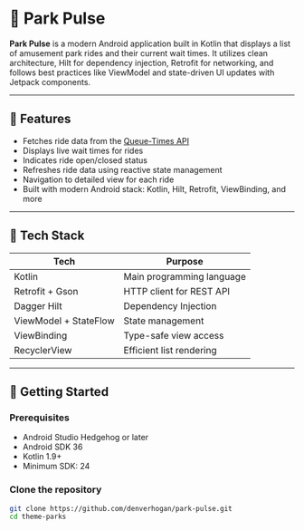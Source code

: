# 🎢 Park Pulse

**Park Pulse** is a modern Android application built in Kotlin that displays a list of amusement park rides and their current wait times. It utilizes clean architecture, Hilt for dependency injection, Retrofit for networking, and follows best practices like ViewModel and state-driven UI updates with Jetpack components.

---

## 📱 Features

- Fetches ride data from the [Queue-Times API](https://queue-times.com/)
- Displays live wait times for rides
- Indicates ride open/closed status
- Refreshes ride data using reactive state management
- Navigation to detailed view for each ride
- Built with modern Android stack: Kotlin, Hilt, Retrofit, ViewBinding, and more

---

## 🔧 Tech Stack

| Tech                  | Purpose                   |
|-----------------------|---------------------------|
| Kotlin                | Main programming language |
| Retrofit + Gson       | HTTP client for REST API  |
| Dagger Hilt           | Dependency Injection      |
| ViewModel + StateFlow | State management          |
| ViewBinding           | Type-safe view access     |
| RecyclerView          | Efficient list rendering  |

---

## 🚀 Getting Started

### Prerequisites

- Android Studio Hedgehog or later
- Android SDK 36
- Kotlin 1.9+
- Minimum SDK: 24

### Clone the repository

```bash
git clone https://github.com/denverhogan/park-pulse.git
cd theme-parks
